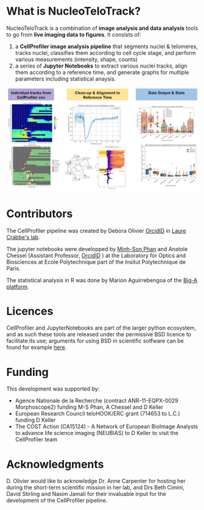 What is NucleoTeloTrack?
=================

NucleoTeloTrack is a combination of **image analysis and data analysis** tools to go from **live imaging data to figures**.
It consists of:
1) a **CellProfiler image analysis pipeline** that segments nuclei & telomeres, tracks nuclei, classifies them according to cell cycle stage, and perform various measurements (intensity, shape, counts)
2) a series of **Jupyter Notebooks** to extract various nuclei tracks, align them according to a reference time, and generate graphs for multiple parameters including statistical anaysis.

![NucleoTeloTrack_Overview](https://github.com/DeboraOlivier/NucleoTeloTrack/blob/master/Documentation/NucleoTeloTrack_Overview.PNG)

Contributors
=================
The CellProfiler pipeline was created by Debora Olivier [OrcidID](https://orcid.org/0000-0002-5284-3195) in [Laure Crabbe's lab](https://sites.google.com/yahoo.fr/crabbelab/).

The jupyter notebooks were developped by [Minh-Son Phan](https://msphan.github.io/) and Anatole Chessel (Assistant Professor, [OrcidID](https://orcid.org/0000-0002-1326-6305) ) at the Laboratory for Optics and Biosciences at Ecole Polytechnique part of the Insitut Polytechnique de Paris.

The statistical analysis in R was done by Marion Aguirrebengoa of the [Big-A platform](https://cbi-toulouse.fr/fr/equipe-big-a).


Licences
========

CellProfiler and JupyterNotebooks are part of the larger python ecosystem, and as such these tools are released under the permissive BSD licence to facilitate its use; arguments for using BSD in scientific sotfware can be found for example [here](https://www.astrobetter.com/blog/2014/03/10/the-whys-and-hows-of-licensing-scientific-code/).


Funding
=======

This development was supported by:
- Agence Nationale de la Recherche (contract ANR-11-EQPX-0029 Morphoscope2) funding M-S Phan, A Chessel and D Keller
- European Research Council teloHOOK/ERC grant (714653 to L.C.) funding D Keller
- The COST Action (CA15124) - A Network of European BioImage Analysts to advance life science imaging (NEUBIAS) to D Keller to visit the CellProfiler team



Acknowledgments
=======
D. Olivier would like to acknowledge Dr. Anne Carpenter for hosting her during the short-term scientific mission in her lab, and Drs Beth Cimini, David Stirling and Nasim Jamali for their invaluable input for the development of the CellProfiler pipeline.


